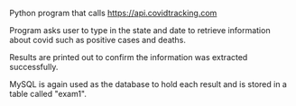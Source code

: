 Python program that calls https://api.covidtracking.com

Program asks user to type in the state and date to retrieve information about covid such as positive cases and deaths.

Results are printed out to confirm the information was extracted successfully.

MySQL is again used as the database to hold each result and is stored in a table called "exam1".
